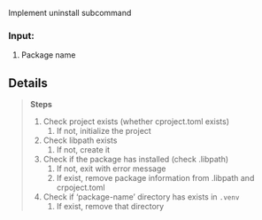 Implement uninstall subcommand

### Input:

1. Package name

## Details

> **Steps**
> 
> 1. Check project exists (whether cproject.toml exists)
>     1. If not, initialize the project
> 2. Check libpath exists
>     1. If not, create it
> 3. Check if the package has installed (check .libpath)
>     1. If not, exit with error message
>     2. If exist, remove package information from .libpath and crpoject.toml
> 4. Check if ‘package-name’ directory has exists in `.venv`
>     1. If exist, remove that directory